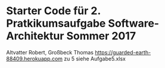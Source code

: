 # Starter Code für 2. Pratkikumsaufgabe Software-Architektur Sommer 2017 
Altvatter Robert, Großbeck Thomas
https://guarded-earth-88409.herokuapp.com
zu 5 siehe Aufgabe5.xlsx
